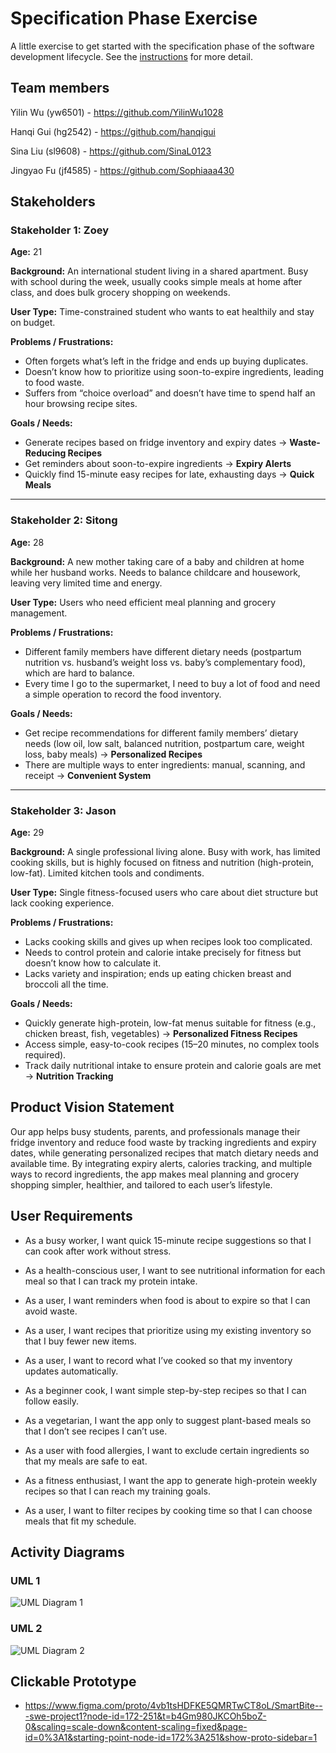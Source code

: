 # Specification Phase Exercise

A little exercise to get started with the specification phase of the software development lifecycle. See the [instructions](instructions.md) for more detail.

## Team members

Yilin Wu (yw6501) - https://github.com/YilinWu1028  

Hanqi Gui (hg2542) - https://github.com/hanqigui  

Sina Liu (sl9608) - https://github.com/SinaL0123  

Jingyao Fu (jf4585) - https://github.com/Sophiaaa430

## Stakeholders
### **Stakeholder 1: Zoey**

**Age:** 21

**Background:** An international student living in a shared apartment. Busy with school during the week, usually cooks simple meals at home after class, and does bulk grocery shopping on weekends.

**User Type:** Time-constrained student who wants to eat healthily and stay on budget.

**Problems / Frustrations:**

* Often forgets what’s left in the fridge and ends up buying duplicates.
* Doesn’t know how to prioritize using soon-to-expire ingredients, leading to food waste.
* Suffers from “choice overload” and doesn’t have time to spend half an hour browsing recipe sites.

**Goals / Needs:**

* Generate recipes based on fridge inventory and expiry dates → **Waste-Reducing Recipes**
* Get reminders about soon-to-expire ingredients → **Expiry Alerts**
* Quickly find 15-minute easy recipes for late, exhausting days → **Quick Meals**

---

### **Stakeholder 2: Sitong**

**Age:** 28

**Background:** A new mother taking care of a baby and children at home while her husband works. Needs to balance childcare and housework, leaving very limited time and energy.

**User Type:** Users who need efficient meal planning and grocery management.

**Problems / Frustrations:**

* Different family members have different dietary needs (postpartum nutrition vs. husband’s weight loss vs. baby’s complementary food), which are hard to balance.
* Every time I go to the supermarket, I need to buy a lot of food and need a simple operation to record the food inventory.

**Goals / Needs:**

* Get recipe recommendations for different family members’ dietary needs (low oil, low salt, balanced nutrition, postpartum care, weight loss, baby meals) → **Personalized Recipes**
* There are multiple ways to enter ingredients: manual, scanning, and receipt → **Convenient System**

---

### **Stakeholder 3: Jason**

**Age:** 29

**Background:** A single professional living alone. Busy with work, has limited cooking skills, but is highly focused on fitness and nutrition (high-protein, low-fat). Limited kitchen tools and condiments.

**User Type:** Single fitness-focused users who care about diet structure but lack cooking experience.

**Problems / Frustrations:**

* Lacks cooking skills and gives up when recipes look too complicated.
* Needs to control protein and calorie intake precisely for fitness but doesn’t know how to calculate it.
* Lacks variety and inspiration; ends up eating chicken breast and broccoli all the time.

**Goals / Needs:**

* Quickly generate high-protein, low-fat menus suitable for fitness (e.g., chicken breast, fish, vegetables) → **Personalized Fitness Recipes**
* Access simple, easy-to-cook recipes (15–20 minutes, no complex tools required).
* Track daily nutritional intake to ensure protein and calorie goals are met → **Nutrition Tracking**

## Product Vision Statement

Our app helps busy students, parents, and professionals manage their fridge inventory and reduce food waste by tracking ingredients and expiry dates, while generating personalized recipes that match dietary needs and available time. By integrating expiry alerts, calories tracking, and multiple ways to record ingredients, the app makes meal planning and grocery shopping simpler, healthier, and tailored to each user’s lifestyle.

## User Requirements

- As a busy worker, I want quick 15-minute recipe suggestions so that I can cook after work without stress.  

- As a health-conscious user, I want to see nutritional information for each meal so that I can track my protein intake.  

- As a user, I want reminders when food is about to expire so that I can avoid waste.  

- As a user, I want recipes that prioritize using my existing inventory so that I buy fewer new items.  

- As a user, I want to record what I’ve cooked so that my inventory updates automatically.  

- As a beginner cook, I want simple step-by-step recipes so that I can follow easily.  

- As a vegetarian, I want the app only to suggest plant-based meals so that I don’t see recipes I can’t use.  

- As a user with food allergies, I want to exclude certain ingredients so that my meals are safe to eat.  

- As a fitness enthusiast, I want the app to generate high-protein weekly recipes so that I can reach my training goals.

- As a user, I want to filter recipes by cooking time so that I can choose meals that fit my schedule.


## Activity Diagrams

### UML 1
![UML Diagram 1](uml1.png)

### UML 2
![UML Diagram 2](uml2.png)


## Clickable Prototype

- https://www.figma.com/proto/4vb1tsHDFKE5QMRTwCT8oL/SmartBite---swe-project1?node-id=172-251&t=b4Gm980JKCOh5boZ-0&scaling=scale-down&content-scaling=fixed&page-id=0%3A1&starting-point-node-id=172%3A251&show-proto-sidebar=1
